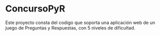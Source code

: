# ConcursoPyR
Este proyecto consta del codigo que soporta una aplicación web de un juego de Preguntas y Respuestas, con 5 niveles de dificultad.
